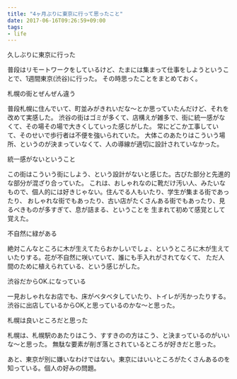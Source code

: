 ```yaml
---
title: "4ヶ月ぶりに東京に行って思ったこと"
date: 2017-06-16T09:26:59+09:00
tags:
- life
---
```

久しぶりに東京に行った

普段はリモートワークをしているけど、たまには集まって仕事をしようということで、1週間東京(渋谷)に行った。
その時思ったことをまとめておく。

<!--more-->

札幌の街とぜんぜん違う

普段札幌に住んでいて、町並みがきれいだな〜とか思っていたんだけど、それを改めて実感した。
渋谷の街はゴミが多くて、店構えが雑多で、街に統一感がなくて、その場その場で大きくしていった感じがした。
常にどこか工事していて、そのせいで歩行者は不便を強いられていた。
大体このあたりはこういう場所、というのが決まっていなくて、人の導線が適切に設計されていなかった。

統一感がないということ

この街はこういう街にしよう、という設計がないと感じた。古びた部分と先進的な部分が混ざり合っていた。
これは、おしゃれなのに靴だけ汚い人、みたいなもので、個人的には好きじゃない。住んでる人もいたり、学生が集まる街であったり、
おしゃれな街でもあったり、古い店がたくさんある街でもあったり、見るべきものが多すぎて、息が詰まる、ということを
生まれて初めて感覚として覚えた。

不自然に緑がある

絶対こんなところに木が生えてたらおかしいでしょ、というところに木が生えていたりする。花が不自然に咲いていて、誰にも手入れがされてなくて、
ただ人間のために植えられている、という感じがした。

渋谷だからOK.になっている

一見おしゃれなお店でも、床がベタベタしていたり、トイレが汚かったりする。
渋谷に出店しているからOK,と思っているのかな〜と思った。

札幌は良いところだと思った

札幌は、札幌駅のあたりはこう、すすきのの方はこう、と決まっているのがいいな〜と思った。
無駄な要素が削ぎ落とされているところが好きだと思った。

あと、東京が別に嫌いなわけではない。東京にはいいところがたくさんあるのを知っている。個人の好みの問題。
